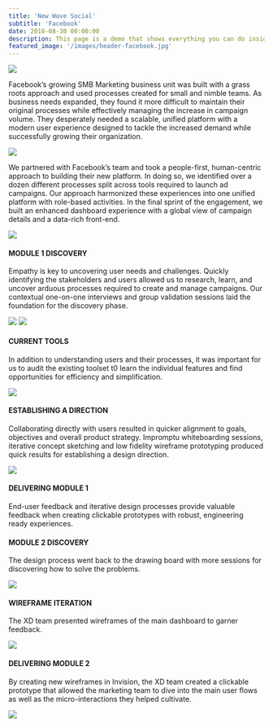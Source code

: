```yaml
---
title: 'New Wave Social'
subtitle: 'Facebook'
date: 2018-08-30 00:00:00
description: This page is a demo that shows everything you can do inside portfolio and blog posts.
featured_image: '/images/header-facebook.jpg'
---
```


<img src="../images/story-poster-facebook.png">

Facebook’s growing SMB Marketing business unit was built with a grass roots approach and used processes created for small and nimble teams. As business needs expanded, they found it more difficult to maintain their original processes while effectively managing the increase in campaign volume. They desperately needed a scalable, unified platform with a modern user experience designed to tackle the increased demand while successfully growing their organization.

<img src="../images/story-facebook-1.jpg">

We partnered with Facebook’s team and took a people-first, human-centric approach to building their new platform. In doing so, we identified over a dozen different processes split across tools required to launch ad campaigns. Our approach harmonized these experiences into one unified platform with role-based activities. In the final sprint of the engagement, we built an enhanced dashboard experience with a global view of campaign details and a data-rich front-end.

<img src="../images/story-facebook-2.png">

#### MODULE 1 DISCOVERY
Empathy is key to uncovering user needs and challenges. Quickly identifying the stakeholders and users allowed us to research, learn, and uncover arduous processes required to create and manage campaigns. Our contextual one-on-one interviews and group validation sessions laid the foundation for the discovery phase.

<img src="../images/story-facebook-3.jpg">
<img src="../images/story-facebook-4.png">

#### CURRENT TOOLS
In addition to understanding users and their processes, it was important for us to audit the existing toolset t0 learn the individual features and find opportunities for efficiency and simplification.

<img src="../images/story-facebook-5.png">


#### ESTABLISHING A DIRECTION
Collaborating directly with users resulted in quicker alignment to goals, objectives and overall product strategy. Impromptu whiteboarding sessions, iterative concept sketching and low fidelity wireframe prototyping produced quick results for establishing a design direction.

<img src="../images/story-facebook-6.png">

#### DELIVERING MODULE 1
End-user feedback and iterative design processes provide valuable feedback when creating clickable prototypes with robust, engineering ready experiences.


#### MODULE 2 DISCOVERY
The design process went back to the drawing board with more sessions for discovering how to solve the problems.

<img src="../images/story-facebook-7.png">

#### WIREFRAME ITERATION
The XD team presented wireframes of the main dashboard to garner feedback.

<img src="../images/story-facebook-8.jpg">

#### DELIVERING MODULE 2
By creating new wireframes in Invision, the XD team created a clickable prototype that allowed the marketing team to dive into the main user flows as well as the micro-interactions they helped cultivate.

<img src="../images/story-facebook-8b.png">
